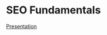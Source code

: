 # SEO Fundamentals

[Presentation](https://static.platzi.com/media/public/uploads/Curso%20de%20SEO_98829bdf-1cf8-4697-8360-ab1d140d07ac.pdf)